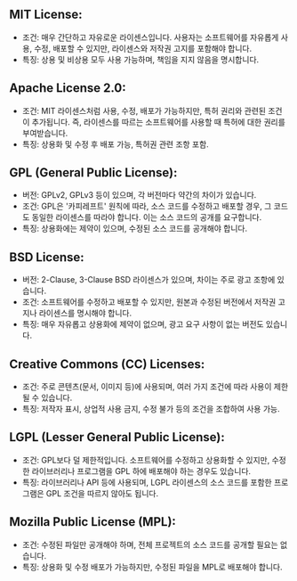 ## MIT License:

- 조건: 매우 간단하고 자유로운 라이센스입니다. 사용자는 소프트웨어를 자유롭게 사용, 수정, 배포할 수 있지만, 라이센스와 저작권 고지를 포함해야 합니다.
- 특징: 상용 및 비상용 모두 사용 가능하며, 책임을 지지 않음을 명시합니다.
## Apache License 2.0:

- 조건: MIT 라이센스처럼 사용, 수정, 배포가 가능하지만, 특허 권리와 관련된 조건이 추가됩니다. 즉, 라이센스를 따르는 소프트웨어를 사용할 때 특허에 대한 권리를 부여받습니다.
- 특징: 상용화 및 수정 후 배포 가능, 특허권 관련 조항 포함.
## GPL (General Public License):

- 버전: GPLv2, GPLv3 등이 있으며, 각 버전마다 약간의 차이가 있습니다.
- 조건: GPL은 '카피레프트' 원칙에 따라, 소스 코드를 수정하고 배포할 경우, 그 코드도 동일한 라이센스를 따라야 합니다. 이는 소스 코드의 공개를 요구합니다.
- 특징: 상용화에는 제약이 있으며, 수정된 소스 코드를 공개해야 합니다.
## BSD License:

- 버전: 2-Clause, 3-Clause BSD 라이센스가 있으며, 차이는 주로 광고 조항에 있습니다.
- 조건: 소프트웨어를 수정하고 배포할 수 있지만, 원본과 수정된 버전에서 저작권 고지나 라이센스를 명시해야 합니다.
- 특징: 매우 자유롭고 상용화에 제약이 없으며, 광고 요구 사항이 없는 버전도 있습니다.
## Creative Commons (CC) Licenses:

- 조건: 주로 콘텐츠(문서, 이미지 등)에 사용되며, 여러 가지 조건에 따라 사용이 제한될 수 있습니다.
- 특징: 저작자 표시, 상업적 사용 금지, 수정 불가 등의 조건을 조합하여 사용 가능.
## LGPL (Lesser General Public License):

- 조건: GPL보다 덜 제한적입니다. 소프트웨어를 수정하고 상용화할 수 있지만, 수정한 라이브러리나 프로그램을 GPL 하에 배포해야 하는 경우도 있습니다.
- 특징: 라이브러리나 API 등에 사용되며, LGPL 라이센스의 소스 코드를 포함한 프로그램은 GPL 조건을 따르지 않아도 됩니다.
## Mozilla Public License (MPL):

- 조건: 수정된 파일만 공개해야 하며, 전체 프로젝트의 소스 코드를 공개할 필요는 없습니다.
- 특징: 상용화 및 수정 배포가 가능하지만, 수정된 파일을 MPL로 배포해야 합니다.
